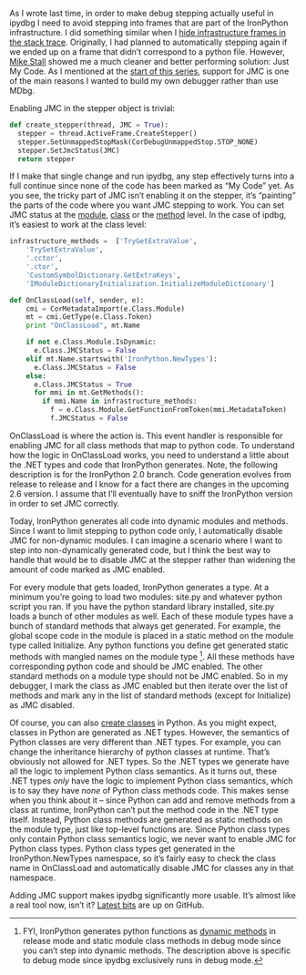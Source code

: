 As I wrote last time, in order to make debug stepping actually useful in
ipydbg I need to avoid stepping into frames that are part of the
IronPython infrastructure. I did something similar when I [hide
infrastructure frames in the stack
trace](http://devhawk.net/2009/03/09/writing-an-ironpython-debugger-dynamic-stack-trace/).
Originally, I had planned to automatically stepping again if we ended up
on a frame that didn’t correspond to a python file. However, [Mike
Stall](http://blogs.msdn.com/jmstall/default.aspx) showed me a much
cleaner and better performing solution: Just My Code. As I mentioned at
the [start of this
series](http://devhawk.net/2009/02/27/writing-an-ironpython-debugger-introduction/),
support for JMC is one of the main reasons I wanted to build my own
debugger rather than use MDbg.

Enabling JMC in the stepper object is trivial:

``` python
def create_stepper(thread, JMC = True):
  stepper = thread.ActiveFrame.CreateStepper()
  stepper.SetUnmappedStopMask(CorDebugUnmappedStop.STOP_NONE)
  stepper.SetJmcStatus(JMC)  
  return stepper
```

If I make that single change and run ipydbg, any step effectively turns
into a full continue since none of the code has been marked as “My Code”
yet. As you see, the tricky part of JMC isn’t enabling it on the
stepper, it’s “painting” the parts of the code where you want JMC
stepping to work. You can set JMC status at the
[module](http://msdn.microsoft.com/en-us/library/ms231586.aspx),
[class](http://msdn.microsoft.com/en-us/library/ms230160.aspx) or the
[method](http://msdn.microsoft.com/en-us/library/ms230220.aspx) level.
In the case of ipdbg, it’s easiest to work at the class level:

``` python
infrastructure_methods =  ['TryGetExtraValue',
    'TrySetExtraValue',
    '.cctor',
    '.ctor',
    'CustomSymbolDictionary.GetExtraKeys',
    'IModuleDictionaryInitialization.InitializeModuleDictionary']

def OnClassLoad(self, sender, e):
    cmi = CorMetadataImport(e.Class.Module)
    mt = cmi.GetType(e.Class.Token)
    print "OnClassLoad", mt.Name

    if not e.Class.Module.IsDynamic:
      e.Class.JMCStatus = False
    elif mt.Name.startswith('IronPython.NewTypes'):
      e.Class.JMCStatus = False
    else:
      e.Class.JMCStatus = True
      for mmi in mt.GetMethods():
        if mmi.Name in infrastructure_methods:
          f = e.Class.Module.GetFunctionFromToken(mmi.MetadataToken)
          f.JMCStatus = False
```

OnClassLoad is where the action is. This event handler is responsible
for enabling JMC for all class methods that map to python code. To
understand how the logic in OnClassLoad works, you need to understand a
little about the .NET types and code that IronPython generates. Note,
the following description is for the IronPython 2.0 branch. Code
generation evolves from release to release and I know for a fact there
are changes in the upcoming 2.6 version. I assume that I’ll eventually
have to sniff the IronPython version in order to set JMC correctly.

Today, IronPython generates all code into dynamic modules and methods.
Since I want to limit stepping to python code only, I automatically
disable JMC for non-dynamic modules. I can imagine a scenario where I
want to step into non-dynamically generated code, but I think the best
way to handle that would be to disable JMC at the stepper rather than
widening the amount of code marked as JMC enabled.

For every module that gets loaded, IronPython generates a type. At a
minimum you’re going to load two modules: site.py and whatever python
script you ran. If you have the python standard library installed,
site.py loads a bunch of other modules as well. Each of these module
types have a bunch of standard methods that always get generated. For
example, the global scope code in the module is placed in a static
method on the module type called Initialize. Any python functions you
define get generated static methods with mangled names on the module
type [^1]. All these methods have corresponding python code and should be
JMC enabled. The other standard methods on a module type should not be
JMC enabled. So in my debugger, I mark the class as JMC enabled but then
iterate over the list of methods and mark any in the list of standard
methods (except for Initialize) as JMC disabled.

Of course, you can also [create
classes](http://docs.python.org/reference/compound_stmts.html#class-definitions)
in Python. As you might expect, classes in Python are generated as .NET
types. However, the semantics of Python classes are very different than
.NET types. For example, you can change the inheritance hierarchy of
python classes at runtime. That’s obviously not allowed for .NET types.
So the .NET types we generate have all the logic to implement Python
class semantics. As it turns out, these .NET types *only* have the
logic to implement Python class semantics, which is to say they
have *none* of Python class methods code. This makes sense when you
think about it – since Python can add and remove methods from a class at
runtime, IronPython can’t put the method code in the .NET type itself.
Instead, Python class methods are generated as static methods on the
module type, just like top-level functions are. Since Python class types
only contain Python class semantics logic, we never want to enable JMC
for Python class types. Python class types get generated in the
IronPython.NewTypes namespace, so it’s fairly easy to check the class
name in OnClassLoad and automatically disable JMC for classes any in
that namespace.

Adding JMC support makes ipydbg significantly more usable. It’s almost
like a real tool now, isn’t it? [Latest
bits](http://github.com/devhawk/ipydbg/tree/39eb5ea81b8a493d9605d4cce4b3ef75fec4f327)
are up on GitHub.

[^1]: FYI, IronPython generates python functions as [dynamic
methods](http://msdn.microsoft.com/en-us/library/system.reflection.emit.dynamicmethod.aspx)
in release mode and static module class methods in debug mode since you
can’t step into dynamic methods. The description above is specific to
debug mode since ipydbg exclusively runs in debug mode.
